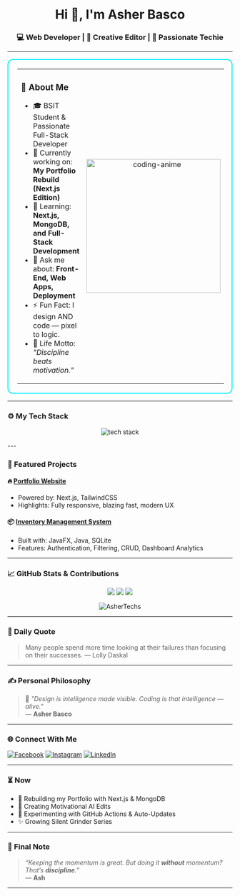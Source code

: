<h1 align="center">Hi 👋, I'm Asher Basco</h1>
<h3 align="center">💻 Web Developer | 🎥 Creative Editor | 🚀 Passionate Techie</h3>

---

<table align="center" style="border: 2px solid #00f0ff; border-radius: 12px; padding: 20px;">
  <tr>
    <td>
      <h3>🚀 About Me</h3>
      <ul>
        <li>🎓 BSIT Student & Passionate Full-Stack Developer</li>
        <li>🔭 Currently working on: <strong>My Portfolio Rebuild (Next.js Edition)</strong></li>
        <li>🌱 Learning: <strong>Next.js, MongoDB, and Full-Stack Development</strong></li>
        <li>💬 Ask me about: <strong>Front-End, Web Apps, Deployment</strong></li>
        <li>⚡ Fun Fact: I design AND code — pixel to logic.</li>
        <li>🎯 Life Motto: <em>"Discipline beats motivation."</em></li>
      </ul>
    </td>
    <td align="center">
      <img src="https://media.tenor.com/2uyENRmiUt0AAAAC/coding.gif" width="300" alt="coding-anime" />
    </td>
  </tr>
</table>


---

### ⚙️ My Tech Stack

<p align="center">
  <img src="https://skillicons.dev/icons?i=html,css,js,tailwind,nextjs,nodejs,mongodb,git,github,figma,react,vercel" alt="tech stack" />
</p>
---

### 📂 Featured Projects

#### 🔥 [**Portfolio Website**](#)
- Powered by: Next.js, TailwindCSS
- Highlights: Fully responsive, blazing fast, modern UX

#### 📦 [**Inventory Management System**](#)
- Built with: JavaFX, Java, SQLite
- Features: Authentication, Filtering, CRUD, Dashboard Analytics

---

### 📈 GitHub Stats & Contributions

<p align="center">
  <img src="https://github-readme-stats.vercel.app/api?username=AsherTechs&show_icons=true&theme=tokyonight" />
  <img src="https://github-readme-streak-stats.herokuapp.com/?user=AsherTechs&theme=tokyonight" />
  <img src="https://github-readme-activity-graph.vercel.app/graph?username=AsherTechs&theme=tokyo-night&hide_border=true" />
</p>

<p align="center">
  <img src="https://komarev.com/ghpvc/?username=AsherTechs&label=Profile+Views&color=0e75b6&style=flat" alt="AsherTechs" />
</p>

---

### 🔁 Daily Quote

<!--START_SECTION:quote-->
> Many people spend more time looking at their failures than focusing on their successes. — Lolly Daskal
<!--END_SECTION:quote-->

---

### ✍️ Personal Philosophy

> 🧠 _"Design is intelligence made visible. Coding is that intelligence — alive."_  
> — **Asher Basco**

---

### 🌐 Connect With Me

[![Facebook](https://img.shields.io/badge/Facebook-1877F2?style=for-the-badge&logo=facebook&logoColor=white)](https://facebook.com/DayDreameeerrr)
[![Instagram](https://img.shields.io/badge/Instagram-E4405F?style=for-the-badge&logo=instagram&logoColor=white)](https://instagram.com/_devasher_)
[![LinkedIn](https://img.shields.io/badge/LinkedIn-0A66C2?style=for-the-badge&logo=linkedin&logoColor=white)](https://linkedin.com/in/asher-basco-370bb828a)

---

### ⏳ Now

- 🚀 Rebuilding my Portfolio with Next.js & MongoDB
- 🎥 Creating Motivational AI Edits
- 🧪 Experimenting with GitHub Actions & Auto-Updates
- ✨ Growing Silent Grinder Series

---

### 🐺 Final Note

> _“Keeping the momentum is great. But doing it **without** momentum? That’s **discipline**.”_  
> — **Ash**

---

